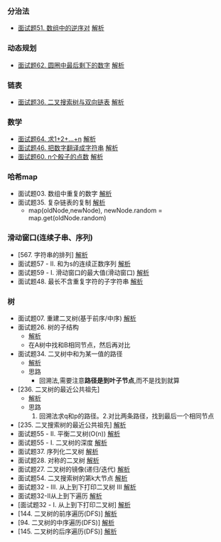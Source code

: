 
### 分治法
* [面试题51. 数组中的逆序对](https://leetcode-cn.com/problems/shu-zu-zhong-de-ni-xu-dui-lcof/)
[解析](https://leetcode-cn.com/problems/shu-zu-zhong-de-ni-xu-dui-lcof/solution/mian-shi-ti-51-shu-zu-zhong-de-ni-xu-dui-by-luckyx/)
### 动态规划
* [面试题62. 圆圈中最后剩下的数字](https://leetcode-cn.com/problems/yuan-quan-zhong-zui-hou-sheng-xia-de-shu-zi-lcof/)
[解析](https://leetcode-cn.com/problems/yuan-quan-zhong-zui-hou-sheng-xia-de-shu-zi-lcof/solution/mian-shi-ti-62-yuan-quan-zhong-zui-hou-sheng-xi-27/)
### 链表
* [面试题36. 二叉搜索树与双向链表](https://leetcode-cn.com/problems/er-cha-sou-suo-shu-yu-shuang-xiang-lian-biao-lcof/)
[解析](https://leetcode-cn.com/problems/er-cha-sou-suo-shu-yu-shuang-xiang-lian-biao-lcof/solution/mian-shi-ti-36-er-cha-sou-suo-shu-yu-shuang-xia-13/)

### 数学
* [面试题64. 求1+2+…+n](https://leetcode-cn.com/problems/qiu-12n-lcof/)
[解析](https://leetcode-cn.com/problems/qiu-12n-lcof/solution/mian-shi-ti-64-qiu-12n-by-luckyxutao-2/)
* [面试题46. 把数字翻译成字符串](https://leetcode-cn.com/problems/ba-shu-zi-fan-yi-cheng-zi-fu-chuan-lcof/)
[解析](https://leetcode-cn.com/problems/ba-shu-zi-fan-yi-cheng-zi-fu-chuan-lcof/solution/mian-shi-ti-46-ba-shu-zi-fan-yi-cheng-zi-fu-chu-11/)
* [面试题60. n个骰子的点数](https://leetcode-cn.com/problems/nge-tou-zi-de-dian-shu-lcof/)
[解析](https://leetcode-cn.com/problems/nge-tou-zi-de-dian-shu-lcof/solution/mian-shi-ti-60-nge-tou-zi-de-dian-shu-by-luckyxuta/)
### 哈希map
* 面试题03. 数组中重复的数字
[解析](https://leetcode-cn.com/problems/shu-zu-zhong-zhong-fu-de-shu-zi-lcof/solution/mian-shi-ti-03-shu-zu-zhong-zhong-fu-de-shu-zi--11/)
* 面试题35. 复杂链表的复制 [解析](https://leetcode-cn.com/problems/fu-za-lian-biao-de-fu-zhi-lcof/solution/mian-shi-ti-35-fu-za-lian-biao-de-fu-zhi-by-luck-2/)
    * map(oldNode,newNode), newNode.random = map.get(oldNode.random)

### 滑动窗口(连续子串、序列)
* [567. 字符串的排列]
[解析](https://leetcode-cn.com/problems/permutation-in-string/solution/567-zi-fu-chuan-de-pai-lie-si-lu-qing-xi-by-luckyx/)
* 面试题57 - II. 和为s的连续正数序列
[解析](https://leetcode-cn.com/problems/he-wei-sde-lian-xu-zheng-shu-xu-lie-lcof/solution/mian-shi-ti-57-ii-he-wei-sde-lian-xu-zheng-shu-19/)
* 面试题59 - I. 滑动窗口的最大值(滑动窗口)
[解析](https://leetcode-cn.com/problems/hua-dong-chuang-kou-de-zui-da-zhi-lcof/solution/mian-shi-ti-59-i-hua-dong-chuang-kou-de-zui-da--10/)
* 面试题48. 最长不含重复字符的子字符串
[解析](https://leetcode-cn.com/problems/zui-chang-bu-han-zhong-fu-zi-fu-de-zi-zi-fu-chuan-lcof/solution/mian-shi-ti-48-zui-chang-bu-han-zhong-fu-zi-fu-1-3/)
### 树
* 面试题07. 重建二叉树(基于前序/中序)
[解析](https://leetcode-cn.com/problems/zhong-jian-er-cha-shu-lcof/solution/mian-shi-ti-07-zhong-jian-er-cha-shu-by-luckyxut-3/)
* 面试题26. 树的子结构
    * [解析](https://leetcode-cn.com/problems/shu-de-zi-jie-gou-lcof/solution/mian-shi-ti-26-shu-de-zi-jie-gou-by-luckyxutao-3/)
    * 在A树中找和B相同节点，然后再对比
* 面试题34. 二叉树中和为某一值的路径
    * [解析](https://leetcode-cn.com/problems/er-cha-shu-zhong-he-wei-mou-yi-zhi-de-lu-jing-lcof/solution/mian-shi-ti-34-er-cha-shu-zhong-he-wei-mou-yi-z-14/)
    * 思路
        * 回溯法,需要注意**路径是到叶子节点**,而不是找到就算
* [236. 二叉树的最近公共祖先]
    * [解析](https://leetcode-cn.com/problems/lowest-common-ancestor-of-a-binary-tree/solution/236-er-cha-shu-de-zui-jin-gong-gong-zu-xian-by-l-3/)
    * 思路
        1. 回溯法求q和p的路径。2.对比两条路径，找到最后一个相同节点
* [235. 二叉搜索树的最近公共祖先]
[解析](https://leetcode-cn.com/problems/lowest-common-ancestor-of-a-binary-search-tree/solution/235-er-cha-sou-suo-shu-de-zui-jin-gong-gong-zu--17/)
* 面试题55 - II. 平衡二叉树(O(n))
[解析](https://leetcode-cn.com/problems/ping-heng-er-cha-shu-lcof/solution/mian-shi-ti-55-ii-ping-heng-er-cha-shu-on-by-lucky/)
* 面试题55 - I. 二叉树的深度
[解析](https://leetcode-cn.com/problems/er-cha-shu-de-shen-du-lcof/solution/mian-shi-ti-55-i-er-cha-shu-de-shen-du-di-gui-die-/)
* 面试题37. 序列化二叉树
[解析](https://leetcode-cn.com/problems/xu-lie-hua-er-cha-shu-lcof/solution/mian-shi-ti-37-xu-lie-hua-er-cha-shu-die-dai-bfs-b/)
* 面试题28. 对称的二叉树
[解析](https://leetcode-cn.com/problems/dui-cheng-de-er-cha-shu-lcof/solution/mian-shi-ti-28-dui-cheng-de-er-cha-shu-by-luckyx-2/)
* 面试题27. 二叉树的镜像(递归/迭代)
[解析](https://leetcode-cn.com/problems/er-cha-shu-de-jing-xiang-lcof/solution/mian-shi-ti-27-er-cha-shu-de-jing-xiang-di-gui-die/)
* 面试题54. 二叉搜索树的第k大节点
[解析](https://leetcode-cn.com/problems/er-cha-sou-suo-shu-de-di-kda-jie-dian-lcof/solution/mian-shi-ti-54-er-cha-sou-suo-shu-de-di-kda-jie--7/)
* 面试题32 - III. 从上到下打印二叉树 III
[解析](https://leetcode-cn.com/problems/cong-shang-dao-xia-da-yin-er-cha-shu-iii-lcof/solution/mian-shi-ti-32-iii-cong-shang-dao-xia-da-yin-er-9/)
* 面试题32-II从上到下遍历
[解析](https://leetcode-cn.com/problems/cong-shang-dao-xia-da-yin-er-cha-shu-ii-lcof/solution/mian-shi-ti-32-iicong-shang-dao-xia-bian-li-by-luc/)
* [面试题32 - I. 从上到下打印二叉树]
[解析](https://leetcode-cn.com/problems/cong-shang-dao-xia-da-yin-er-cha-shu-lcof/solution/mian-shi-ti-32-i-cong-shang-dao-xia-da-yin-er-c-22/)
* [144. 二叉树的前序遍历(DFS)]
[解析](https://leetcode-cn.com/problems/binary-tree-preorder-traversal/solution/144-er-cha-shu-de-qian-xu-bian-li-by-luckyxutao-2/)
* [94. 二叉树的中序遍历(DFS)]
[解析](https://leetcode-cn.com/problems/binary-tree-inorder-traversal/solution/94-er-cha-shu-de-zhong-xu-bian-li-di-gui-die-dai-b/)
* [145. 二叉树的后序遍历(DFS)]
[解析](https://leetcode-cn.com/problems/binary-tree-postorder-traversal/solution/145-er-cha-shu-de-hou-xu-bian-li-die-dai-di-gui-by/)